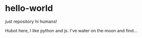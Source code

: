 # hello-world
just repository
hi humans!

Hubot here, I like python and js.
I've water on the moon and find...
